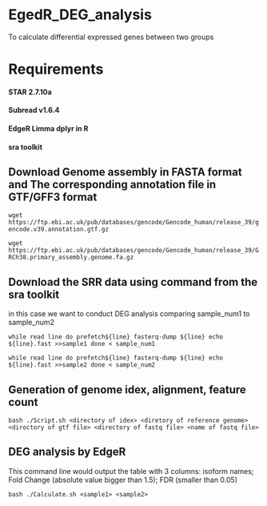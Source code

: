 # EgedR_DEG_analysis
To calculate differential expressed genes between two groups

# Requirements
#### STAR 2.7.10a
#### Subread v1.6.4
#### EdgeR Limma dplyr in R
#### sra toolkit
## Download  Genome assembly in FASTA format and The corresponding annotation file in GTF/GFF3 format
`wget https://ftp.ebi.ac.uk/pub/databases/gencode/Gencode_human/release_39/gencode.v39.annotation.gtf.gz`

`wget https://ftp.ebi.ac.uk/pub/databases/gencode/Gencode_human/release_39/GRCh38.primary_assembly.genome.fa.gz`
## Download the SRR data using command from the sra toolkit
in this case we want to conduct DEG analysis comparing sample_num1 to sample_num2

`while read line
do
    prefetch${line}
    fasterq-dump ${line}
    echo ${line}.fast >>sample1
done < sample_num1`

`while read line
do
    prefetch${line}
    fasterq-dump ${line}
    echo ${line}.fast >>sample2
done < sample_num2`

## Generation of genome idex, alignment, feature count 
`bash ./Script.sh <directory of idex> <diretory of reference genome> <diroctory of gtf file> <directory of fastq file> <name of fastq file>`
## DEG analysis by EdgeR 
This command line would output the table with 3 columns: isoform names; Fold Change (absolute value bigger than 1.5); FDR (smaller than 0.05)

`bash ./Calculate.sh <sample1> <sample2>` 
